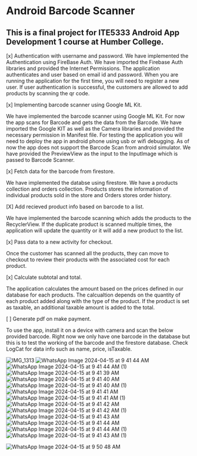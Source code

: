 # Android Barcode Scanner
## This is a final project for ITE5333 Android App Development 1 course at Humber College. 

[x] Authentication with username and password.
We have implemented the Authentication using FireBase Auth.
We have imported the Firebase Auth libraries and provided the Internet Permissions.
The application authenticates and user based on email id and password. 
When you are running the application for the first time, you will need to register a new user.
If user authentication is successful, the customers are allowed to add products by scanning the qr code.

[x] Implementing barcode scanner using Google ML Kit.

We have implemented the barcode scanner using Google ML Kit. For now the app scans for Barcode and gets the data from the Barcode.
We have imported the Google KIT as well as the Camera libraries and provided the necessary permission in Manifest file.
For testing the application you will need to deploy the app in android phone using usb or wifi debugging. As of now the app does not support the Barcode Scan from android simulator. 
We have provided the PreviewView as the input to the InputImage which is passed to Barcode Scanner.

[x] Fetch data for the barcode from firestore.


We have implemented the databse using firestore. We have a products collection and orders collection. Products stores the information of individual products sold in the store and Orders stores order history.

[X] Add recieved product info based on barcode to a list.

We have implemented the barcode scanning which adds the products to the RecyclerView. 
If the duplicate product is scanned multiple times, the application will update the quantity or it will add a new product to the list.


[x] Pass data to a new activity for checkout.

Once the customer has scanned all the products, they can move to checkout to review their products with the associated cost for each product.

[x] Calculate subtotal and total.

The application calculates the amount based on the prices defined in our database for each products.
The calcualtion depends on the quantity of each product added along with the type of the product. 
If the product is set as taxable, an additional taxable amount is added to the total.


[ ] Generate pdf on make payment.


To use the app, install it on a device with camera and scan the below provided barcode. Right now we only have one barcode in the database but this is to test the working of the barcode and the firestore database. Check LogCat for data info such as name, price, isTaxable.

![IMG_1313](https://github.com/RAKS-Humber/AndroidBarcodeScanner/assets/46134664/a3d969ab-067b-47a6-8c61-945b917ebd5d)
![WhatsApp Image 2024-04-15 at 9 41 44 AM](https://github.com/RAKS-Humber/AndroidBarcodeScanner/assets/46134664/67b211b9-1640-4eb6-bd79-e4b7e87b7bd7)
![WhatsApp Image 2024-04-15 at 9 41 44 AM (1)](https://github.com/RAKS-Humber/AndroidBarcodeScanner/assets/46134664/bb66e688-c04f-4109-b0fb-be5f70aefebc)
![WhatsApp Image 2024-04-15 at 9 41 39 AM](https://github.com/RAKS-Humber/AndroidBarcodeScanner/assets/46134664/6c0cb057-34d1-4cc3-84fe-e51eef766578)
![WhatsApp Image 2024-04-15 at 9 41 40 AM](https://github.com/RAKS-Humber/AndroidBarcodeScanner/assets/46134664/89f1e72a-1e07-4bf7-92f5-9db638fded64)
![WhatsApp Image 2024-04-15 at 9 41 40 AM (1)](https://github.com/RAKS-Humber/AndroidBarcodeScanner/assets/46134664/d449bd40-52d0-4ced-a6af-37463f2970f5)
![WhatsApp Image 2024-04-15 at 9 41 41 AM](https://github.com/RAKS-Humber/AndroidBarcodeScanner/assets/46134664/4827e346-7958-4bdc-9977-7acb30b9c350)
![WhatsApp Image 2024-04-15 at 9 41 41 AM (1)](https://github.com/RAKS-Humber/AndroidBarcodeScanner/assets/46134664/5c7b2624-4fcf-4b20-b59c-d5ee73fc1265)
![WhatsApp Image 2024-04-15 at 9 41 42 AM](https://github.com/RAKS-Humber/AndroidBarcodeScanner/assets/46134664/5d57ee2f-cf00-4eb2-b5fb-d03a1540f7a6)
![WhatsApp Image 2024-04-15 at 9 41 42 AM (1)](https://github.com/RAKS-Humber/AndroidBarcodeScanner/assets/46134664/84ad60b3-6654-4be7-a2a4-6401d0d10786)
![WhatsApp Image 2024-04-15 at 9 41 43 AM](https://github.com/RAKS-Humber/AndroidBarcodeScanner/assets/46134664/addc6608-9a32-4c1c-be20-706e000af93b)
![WhatsApp Image 2024-04-15 at 9 41 44 AM](https://github.com/RAKS-Humber/AndroidBarcodeScanner/assets/46134664/f9dbba92-c8bb-43c5-afe2-2a6ac8d8a6f0)
![WhatsApp Image 2024-04-15 at 9 41 44 AM (1)](https://github.com/RAKS-Humber/AndroidBarcodeScanner/assets/46134664/e9306bec-2cdf-41d1-886a-2d1e9ea3f995)
![WhatsApp Image 2024-04-15 at 9 41 43 AM (1)](https://github.com/RAKS-Humber/AndroidBarcodeScanner/assets/46134664/222b09d1-5810-48bf-ad7d-8db8ec1a8594)


![WhatsApp Image 2024-04-15 at 9 50 48 AM](https://github.com/RAKS-Humber/AndroidBarcodeScanner/assets/46134664/a534f8aa-e164-42f8-b38d-2a37a9651322)

